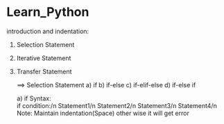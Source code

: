 # Learn_Python
introduction and indentation:
1. Selection Statement
2. Iterative Statement
3. Transfer Statement

   ==> Selection Statement
    a) if   b) if-else  c) if-elif-else   d) if-else if

   a) if 
Syntax:               
if condition:/n
   Statement1/n
   Statement2/n
   Statement3/n
   Statement4/n
Note: Maintain indentation(Space) other wise it will get error

